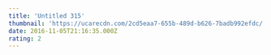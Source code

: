 ```yaml
---
title: 'Untitled 315'
thumbnail: 'https://ucarecdn.com/2cd5eaa7-655b-489d-b626-7badb992efdc/'
date: 2016-11-05T21:16:35.000Z
rating: 2
---
```

